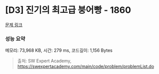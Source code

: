 # [D3] 진기의 최고급 붕어빵 - 1860 

[문제 링크](https://swexpertacademy.com/main/code/problem/problemDetail.do?contestProbId=AV5LsaaqDzYDFAXc) 

### 성능 요약

메모리: 73,968 KB, 시간: 279 ms, 코드길이: 1,156 Bytes



> 출처: SW Expert Academy, https://swexpertacademy.com/main/code/problem/problemList.do